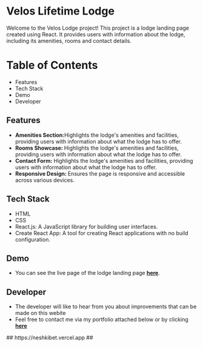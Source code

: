 # Velos Lifetime Lodge

<p>Welcome to the Velos Lodge project! This project is a lodge landing page created using React. It provides users with information about the lodge, including its amenities, rooms and contact details.</p>

<h1>Table of Contents</h1>
<ul>
  <li>Features</li>
  <li>Tech Stack</li>
  <li>Demo</li>
  <li>Developer</li>
</ul>

<h2>Features</h2>
<ul>
  <li><b>Amenities Section:</b>Highlights the lodge's amenities and facilities, providing users with information about what the lodge has to offer.</li>
  <li><b>Rooms Showcase:  </b>Highlights the lodge's amenities and facilities, providing users with information about what the lodge has to offer.</li>
  <li><b>Contact Form:</b>  Highlights the lodge's amenities and facilities, providing users with information about what the lodge has to offer.</li>
  <li><b>Responsive Design: </b>  Ensures the page is responsive and accessible across various devices.</li>
</ul>

<h2>Tech Stack</h2>
<ul>
  <li>HTML</li>
  <li>CSS</li>
  <li>React.js: A JavaScript library for building user interfaces.</li>
  <li>Create React App: A tool for creating React applications with no build configuration.</li>
</ul>

<h2>Demo</h2>
<ul>
  <li>You can see the live page of the lodge landing page <a href='https://velos-lodge.vercel.app/' target="_blank" rel="noopener noreferrer"><b>here</b></a>.</li>
</ul>

<h2>Developer</h2>
<ul>
<li>The developer will like to hear from you about improvements that can be made on this webite</li>
<li>Feel free to contact me via my portfolio attached below or by clicking <a href='https://neshkibet.vercel.app' target="_blank" rel="noopener noreferrer"><b>here</b></a></li>
</ul>
<p>
##
    https://neshkibet.vercel.app
##
</p>

